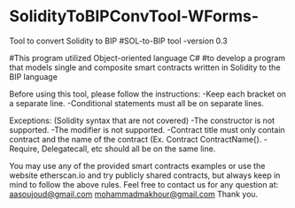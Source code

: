 # SolidityToBIPConvTool-WForms-
Tool to convert Solidity to BIP 
#SOL-to-BIP tool -version 0.3

#This program utilized Object-oriented language C# 
#to develop a program that models single and composite smart contracts written in Solidity to the BIP language


Before using this tool, please follow the instructions:
-Keep each bracket on a separate line.
-Conditional statements must all be on separate lines.


Exceptions: (Solidity syntax that are not covered)
-The constructor is not supported.
-The modifier is not supported.
-Contract title must only contain contract and the name of the contract (Ex. Contract ContractName{).
-Require, Delegatecall, etc should all be on the same line.


You may use any of the provided smart contracts examples or use the website etherscan.io and try publicly shared contracts, but always keep in mind to follow the above rules. 
Feel free to contact us for any question at:
aasoujoud@gmail.com
mohammadmakhour@gmail.com
Thank you.

